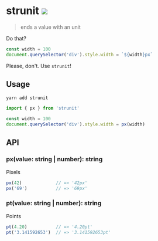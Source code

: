 # strunit [![](https://github.com/sadorlovsky/strunit/workflows/build/badge.svg)](#)

> ends a value with an unit

Do that?

```js
const width = 100
document.querySelector('div').style.width = `${width}px`
```

Please, don't. Use `strunit`!

## Usage

```bash
yarn add strunit
```

```ts
import { px } from 'strunit'

const width = 100
document.querySelector('div').style.width = px(width)
```

## API

### px(value: string | number): string

Pixels

```ts
px(42)             // => '42px'
px('69')           // => '69px'
```

### pt(value: string | number): string

Points

```ts
pt(4.20)           // => '4.20pt'
pt('3.141592653')  // => '3.141592653pt'
```
